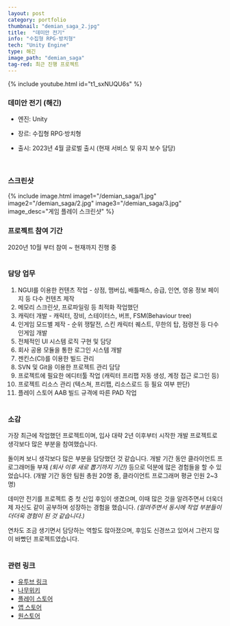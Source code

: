 ```yaml
---
layout: post
category: portfolio
thumbnail: "demian_saga_2.jpg"
title:  "데미안 전기"
info: "수집형 RPG·방치형"
tech: "Unity Engine"
type: 해긴
image_path: "demian_saga"
tag-red: 최근 진행 프로젝트
---
```


<!--{% include video.html id="demian_saga_1" %}-->
{% include youtube.html id="t1_sxNUQU6s" %}

### 데미안 전기 (해긴)
* 엔진: Unity

* 장르: 수집형 RPG·방치형

* 출시: 2023년 4월 글로벌 출시 (현재 서비스 및 유지 보수 담당)
<br>

### 스크린샷
{% include image.html
  image1="/demian_saga/1.jpg"
  image2="/demian_saga/2.jpg"
  image3="/demian_saga/3.jpg"
  image_desc="게임 플레이 스크린샷"
%}

### 프로젝트 참여 기간
2020년 10월 부터 참여 ~ 현재까지 진행 중
<br><br>

### 담당 업무
1. NGUI를 이용한 컨텐츠 작업 - 상점, 맴버십, 배틀패스, 승급, 인연, 영웅 정보 페이지 등 다수 컨텐츠 제작
2. 메모리 스크린샷, 프로파일링 등 최적화 작업했던
3. 캐릭터 개발 - 캐릭터, 장비, 스테이터스, 버프, FSM(Behaviour tree)
4. 인게임 모드별 제작 - 순위 쟁탈전, 스킨 캐릭터 퀘스트, 무한의 탑, 점령전 등 다수 인게임 개발
5. 전체적인 UI 시스템 로직 구현 및 담당
6. 회사 공용 모듈을 통한 로그인 시스템 개발
7. 젠킨스(CI)를 이용한 빌드 관리
8. SVN 및 Git을 이용한 프로젝트 관리 담당
9. 프로젝트에 필요한 에디터툴 작업 (캐릭터 프리팹 자동 생성, 계정 접근 로그인 등)
10. 프로젝트 리소스 관리 (텍스쳐, 프리팹, 리소스로드 등 필요 여부 판단)
11. 플레이 스토어 AAB 빌드 규격에 따른 PAD 작업
<br><br>

### 소감
가장 최근에 작업했던 프로젝트이며, 입사 대략 2년 이후부터 시작한 개발 프로젝트로 생각보다 많은 부분을 참여했습니다. 

돌이켜 보니 생각보다 많은 부분을 담당했던 것 같습니다. 개발 기간 동안 클라이언트 프로그래머들 부재 _(퇴사 이후 새로 뽑기까지 기간)_ 등으로 덕분에 많은 경험들을 할 수 있었습니다. (개발 기간 동안 팀원 총원 20명 중, 클라이언트 프로그래머 평균 인원 2~3명)

데미안 전기를 프로젝트 중 첫 신입 후임이 생겼으며, 이때 많은 것을 알려주면서 더욱더 제 자신도 같이 공부하며 성장하는 경험을 했습니다. _(알려주면서 동시에 작업 부분들이 더더욱 경험이 된 것 같습니다.)_

연차도 조금 생기면서 담당하는 역할도 많아졌으며, 후임도 신경쓰고 있어서 그런지 많이 바빴던 프로젝트였습니다.
<br><br>

### 관련 링크
* [유투브 링크](https://www.youtube.com/results?search_query=%EB%8D%B0%EB%AF%B8%EC%95%88%EC%A0%84%EA%B8%B0)
* [나무위키](https://namu.wiki/w/%EB%8D%B0%EB%AF%B8%EC%95%88%20%EC%A0%84%EA%B8%B0)
* [플레이 스토어](https://play.google.com/store/apps/details?id=com.haegin.pirates&hl=ko&gl=US)
* [앱 스토어](https://apps.apple.com/kr/app/%EB%8D%B0%EB%AF%B8%EC%95%88-%EC%A0%84%EA%B8%B0/id1618201654)
* [원스토어](https://m.onestore.co.kr/mobilepoc/apps/appsDetail.omp?prodId=0000767936)
